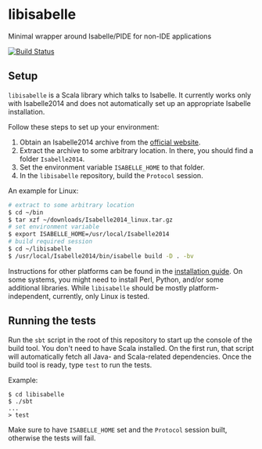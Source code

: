 # libisabelle
Minimal wrapper around Isabelle/PIDE for non-IDE applications

[![Build Status](https://travis-ci.org/larsrh/libisabelle.svg?branch=master)](https://travis-ci.org/larsrh/libisabelle)

## Setup

`libisabelle` is a Scala library which talks to Isabelle.
It currently works only with Isabelle2014 and does not automatically set up an appropriate Isabelle installation.

Follow these steps to set up your environment:

1. Obtain an Isabelle2014 archive from the [official website](http://isabelle.in.tum.de/).
2. Extract the archive to some arbitrary location. In there, you should find a folder `Isabelle2014`.
3. Set the environment variable `ISABELLE_HOME` to that folder.
4. In the `libisabelle` repository, build the `Protocol` session.

An example for Linux:

```bash
# extract to some arbitrary location
$ cd ~/bin
$ tar xzf ~/downloads/Isabelle2014_linux.tar.gz
# set environment variable
$ export ISABELLE_HOME=/usr/local/Isabelle2014
# build required session
$ cd ~/libisabelle
$ /usr/local/Isabelle2014/bin/isabelle build -D . -bv
```

Instructions for other platforms can be found in the [installation guide](http://isabelle.in.tum.de/installation.html).
On some systems, you might need to install Perl, Python, and/or some additional libraries.
While `libisabelle` should be mostly platform-independent, currently, only Linux is tested.

## Running the tests

Run the `sbt` script in the root of this repository to start up the console of the build tool.
You don't need to have Scala installed.
On the first run, that script will automatically fetch all Java- and Scala-related dependencies.
Once the build tool is ready, type `test` to run the tests.

Example:

```
$ cd libisabelle
$ ./sbt
...
> test
```

Make sure to have `ISABELLE_HOME` set and the `Protocol` session built, otherwise the tests will fail.
